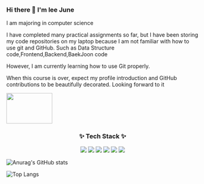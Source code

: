 ### Hi there 👋 I'm lee June
I am majoring in computer science

I have completed many practical assignments so far, but I have been storing my code repositories on my laptop because I am not familiar with how to use git and GitHub.
Such as Data Structure code,Frontend,Backend,BaekJoon code

However, I am currently learning how to use Git properly.

When this course is over, expect my profile introduction and GitHub contributions to be beautifully decorated. Looking forward to it

<a href="https://profile.intra.42.fr/" target="_blank">
    <img src="https://img.shields.io/badge/lseo-000000?style=for-the-badge&logo=42&logoColor=FFFFFF" 
         style="width: 120px; height: 80px;color: #000000;" 
         font-size: 5px>
</a>
<h3 align="center">✨ Tech Stack ✨</h3>
<div align="center">
<a target="_blank"><img src="https://img.shields.io/badge/C-A8B9CC?style=flat&logo=c&logoColor=FFFFFF"/></a>
<a target="_blank"><img src="https://img.shields.io/badge/C++-00599C?style=flat&logo=cplusplus&logoColor=FFFFFF"/></a>
<a target="_blank"><img src="https://img.shields.io/badge/python-3776AB?style=flat&logo=python&logoColor=FFFFFF"/></a>
<a target="_blank"><img src="https://img.shields.io/badge/html-E34F26?style=flat&logo=html5&logoColor=FFFFFF"/></a>
<a target="_blank"><img src="https://img.shields.io/badge/css-663399?style=flat&logo=css&logoColor=FFFFFF"/></a>
<a target="_blank"><img src="https://img.shields.io/badge/Javascript-F7DF1E?style=flat&logo=javascript&logoColor=FFFFFF"/></a>
</div>

![Anurag's GitHub stats](https://github-readme-stats.vercel.app/api?username=EEjune&show_icons=true&theme=highcontrast)

![Top Langs](https://github-readme-stats.vercel.app/api/top-langs/?username=EEjune&layout=compact)


